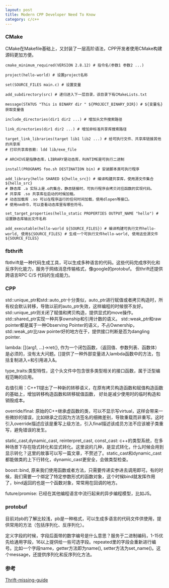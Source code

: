```yaml
---
layout: post
title: Modern CPP Developer Need To Know
category: c/c++ 
---
```


### CMake
CMake在Makefile基础上，又封装了一层高阶语法，CPP开发者使用CMake构建源码更加方便。
```
cmake_minimum_required(VERSION 2.8.12) # 指令名(参数1 参数2 ...)

project(hello-world) # 设置project名称

set(SOURCE_FILES main.c) # 设置变量

add_subdirectory(src) # 递归进入下一层目录，该目录下有CMakeLists.txt

message(STATUS "This is BINARY dir " ${PROJECT_BINARY_DIR}) # ${变量名} 获取变量值

include_directories(dir1 dir2 ...) # 增加头文件搜索路径

link_directories(dir1 dir2 ...) # 增加非标准共享库搜索路径

target_link_libraries(target lib1 lib2 ...) # 给可执行文件、共享库链接其他的共享库
# 打印共享库依赖: ldd lib/exe_file 

# ARCHIVE是指静态库，LIBRARY是动态库，RUNTIME是可执行二进制

install(PROGRAMS foo.sh DESTINATION bin) # 安装脚本类可执行程序

add_library(hello SHARED ${hello_src}) # 编译构建共享库，使用源文件集合${hello_src}
# 静态库 .a 实际上是.o的集合，静态链接时，可执行程序会拷贝对应函数的实现代码。
# 共享库 .so 共享库在启动的时候加载。
# 动态加载库 .so 可以在程序运行的任何时间加载，使用dlopen等接口。
# 使用nm命令，可以查看动态库里有哪些符号。

set_target_properties(hello_static PROPERTIES OUTPUT_NAME "hello") # 设置静态库输出文件名称

add_executable(hello-world ${SOURCE_FILES}) # 编译构建可执行文件hello-world, 使用${SOURCE_FILES} # 生成一个可执行文件hello-world, 使用这些源文件${SOURCE_FILES}

```

### fbthrift
fbthrift是一种代码生成工具，可以生成多种语言的代码。这些代码完成序列化和反序列化能力，服务于网络消息传输格式，像google的protobuf。
但thrift还提供跨语言RPC C/S 代码的生成能力。

### CPP
std::unique_ptr和std::auto_ptr十分类似，auto_ptr进行赋值或者拷贝构造时，所有权会默认转移，导致以前的auto_ptr失效，这样编程的时候很不友好。
std::unique_ptr则关闭了赋值和拷贝构造，提供显式的move操作。
std::shared_ptr实现一种共享ownship和引用计数的语义。
std::weak_ptr和raw pointer都是属于一种Observing Pointer的语义，不占Ownership，std::weak_ptr比raw pointer好的地方在于，提供接口判断是否为dangling pointer.

lambda: [](arg1, ...)->ret{}, 作为一个闭包函数，（返回值、参数列表、函数体）是必须的，没有太大问题。[]提供了一种外部变量进入lambda函数中的方法，包括复制进入=和引用进入&。

type_traits:类型特性，这个头文件中包含很多类型相关的接口函数，属于泛型编程范畴的应用。

右值引用：C++11提出了一种新的转移语义，在原有拷贝构造函数和赋值构造函数的基础上，增加转移构造函数和转移赋值函数，
好处是减少使用时的临时构造和销毁成本。

override/final: 原始的C++继承虚函数的类，可以不显示写virtual，这样会带来一些微妙的错误，比如继承之后因为方法签名的细微差别，导致重载而非重写。这时引入override描述应该是重写上级方法，引入final描述该成员方法不应该被子类重写，避免错误的发生。

static_cast,dynamic_cast, reinterpret_cast, const_cast: c++的类型系统，在多种场景下存在隐式转化和显式转化。这里说的几种，是显式转化，什么时候会用到显示转化？这里的故事可以写一篇文章，不赘述了。static_cast和dynamic_cast都能做类的上下行转化，dynamic_cast更安全，会做类型检查。

boost::bind, 原来我们使用函数或者方法，只需要传递实参进去调用即可。有的时候，我们需要一个绑定了特定参数形式的函数对象，这个时候bind就发挥作用了，bind返回的也是一个函数对象，常常用在回调的地方。

future/promise: 已经在其他编程语言中流行起来的异步编程模型，比如JS。

### protobuf
目前对pb的了解比较浅，pb是一种格式，可以生成多语言的代码文件供使用，提供常用的方法（包括序列化、反序列化）。

定义字段的时候，字段后面带的数字编号是什么意思？服务于二进制编码，1-15优先给通用字段，16以上提供给一些可选字段。repeated里的字段会重新进行编号。比如一个字段name，getter方法即为name(), setter方法为set_name()。这个message，还提供序列化和反序列化方法。

### 参考
[Thrift-missing-guide](http://diwakergupta.github.io/thrift-missing-guide/)

